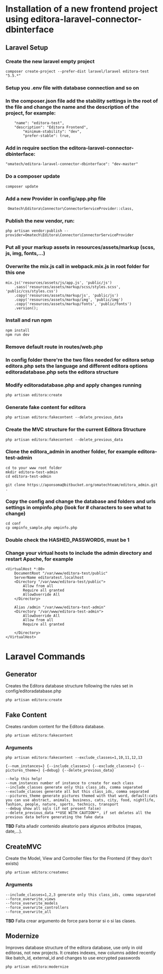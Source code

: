 # Installation of a new frontend project using editora-laravel-connector-dbinterface

## Laravel Setup

### Create the new laravel empty project

```
composer create-project --prefer-dist laravel/laravel editora-test "5.5.*"
```

### Setup you .env file with database connection and so on

### In the composer.json file add the stability settings in the root of the file and change the name and the description of the project, for example:

```
    "name": "editora-test",
    "description": "Editora Frontend",
		"minimum-stability": "dev",
		"prefer-stable": true,
```

### Add in require section the editora-laravel-connector-dbinterface: 

```
"omatech/editora-laravel-connector-dbinterface": "dev-master"
```

### Do a composer update

```
composer update
```

### Add a new Provider in config/app.php file
     Omatech\Editora\Connector\ConnectorServiceProvider::class,

### Publish the new vendor, run: 

```
php artisan vendor:publish --provider=Omatech\Editora\Connector\ConnectorServiceProvider
```

### Put all your markup assets in resources/assets/markup (scss, js, img, fonts,...)

### Overwrite the mix.js call in webpack.mix.js in root folder for this one 

```
mix.js('resources/assets/js/app.js', 'public/js')
    .sass('resources/assets/markup/scss/styles.scss', 'public/css/styles.css')
    .copy('resources/assets/markup/js', 'public/js')
    .copy('resources/assets/markup/img', 'public/img')
    .copy('resources/assets/markup/fonts', 'public/fonts')
    .version();
```

### Install and run npm

```
npm install
npm run dev
```

### Remove default route in routes/web.php

### In config folder there're the two files needed for editora setup editora.php sets the language and different editora options editoradatabase.php sets the editora structure 

### Modify editoradatabase.php and apply changes running

```
php artisan editora:create
```

### Generate fake content for editora

```
php artisan editora:fakecontent --delete_previous_data
```

### Create the MVC structure for the current Editora Structure

```
php artisan editora:fakecontent --delete_previous_data
```

### Clone the editora_admin in another folder, for example editora-test-admin
```
cd to your www root folder
mkdir editora-test-admin
cd editora-test-admin

git clone https://aponsoma@bitbucket.org/omatechteam/editora_admin.git .
```

### Copy the config and change the database and folders and urls settings in ompinfo.php (look for # characters to see what to change)
```
cd conf
cp ompinfo_sample.php ompinfo.php
```

### Double check the HASHED_PASSWORDS, must be 1


### Change your virtual hosts to include the admin directory and restart Apache, for example

```
<VirtualHost *:80>
	DocumentRoot "/var/www/editora-test/public"
	ServerName editoratest.localhost
	<Directory "/var/www/editora-test/public">
		Allow from all
		Require all granted
		AllowOverride All
	</Directory>   

	Alias /admin "/var/www/editora-test-admin"
	<Directory "/var/www/editora-test-admin">
		AllowOverride All
		Allow from all
		Require all granted

	</Directory>
</VirtualHost>
```

# Laravel Commands

## Generator
Creates the Editora database structure following the rules set in config/editoradatabase.php

```
php artisan editora:create
```

## Fake Content
Creates random content for the Editora database. 

```
php artisan editora:fakecontent
```

### Arguments

```
php artisan editora:fakecontent --exclude_classes=1,10,11,12,13

{--num_instances=} {--include_classes=} {--exclude_classes=} {--pictures_theme=} {—debug} {--delete_previous_data}

--help this help!
--num_instances number of instance to create for each class
--include_classes generate only this class_ids, comma separated
--exclude_classes generate all but this class_ids, comma separated
--pictures_theme generate pictures themed with that word, default:cats you can use abstract, animals, business, cats, city, food, nightlife, fashion, people, nature, sports, technics, transport
--debug show all sqls (if not present false)
--delete_previous_data **USE WITH CAUTION**, if set deletes all the previous data before generating the fake data
```

**TBD**
Falta añadir contenido aleatorio para algunos atributos (mapas, date,...). 


## CreateMVC
Create the Model, View and Controller files for the Frontend (if they don't exists)

```
php artisan editora:createmvc
```

### Arguments

```
--include_classes=1,2,3 generate only this class_ids, comma separated
--force_overwrite_views
--force_overwrite_models
--force_overwrite_controllers
--force_overwrite_all
```

**TBD**
Falta crear argumento de force para borrar si o si las clases.


## Modernize
Improves database structure of the editora database, use only in old editoras, not new projects. It creates indexes, new columns added recently like batch_id, external_id and changes to use encrypted passwords

```
php artisan editora:modernize
```









